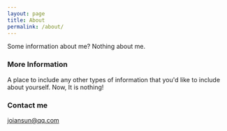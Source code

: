 ```yaml
---
layout: page
title: About
permalink: /about/
---
```


Some information about me? Nothing about me.

### More Information

A place to include any other types of information that you'd like to include about yourself. Now, It is nothing!

### Contact me

[joiansun@qq.com](mailto:joiansun@qq.com)

